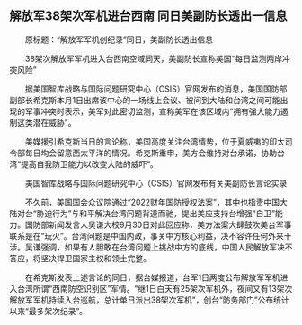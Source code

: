 ## 解放军38架次军机进台西南 同日美副防长透出一信息
　　原标题：“解放军军机创纪录”同日，美副防长透出信息

　　38架次解放军军机进入台西南空域同天，美副防长宣称美国“每日监测两岸冲突风险”

　　据美国智库战略与国际问题研究中心（CSIS）官网发布的消息，美国国防部副部长希克斯本月1日出席该中心的一场线上会议、被问到大陆和台湾之间可能出现的军事冲突时表示，美军对此密切监测，宣称美军在该区域内“拥有强大能力遏制这类潜在威胁”。

　　美媒援引希克斯当日的言论称，美国高度关注台湾情势，位于夏威夷的印太司令部每日均会留意西太平洋的情况。希克斯重申，美方会维持对台承诺，协助台湾“提高自我防卫能力以改变大陆的威吓”。

　　美国智库战略与国际问题研究中心（CSIS）官网发布有关美副防长言论实录

　　不久前，美国国会众议院通过“2022财年国防授权法案”，其中也指责中国大陆对台“胁迫行为”与和平解决台湾问题背道而驰，提出美应支持台增强“自卫”能力。国防部新闻发言人吴谦大校9月30日对此回应称，美方法案大肆鼓吹美台军事联系是在“玩火”。台湾问题是中国内政，事关中方核心利益，决不容许任何外来干涉。吴谦强调，如果有人胆敢在台湾问题上挑战中方的底线，中国人民解放军决不答应，将坚决捍卫国家主权和领土完整。

　　在希克斯发表上述言论的同日，据台媒报道，台军1日两度公布解放军军机进入台湾所谓“西南防空识别区”军情。“继1日白天有25架次军机外，夜间又有13架次解放军军机持续入台巡航，总计单日派出38架次军机”，创台“防务部门”公布统计以来“最多架次纪录”。



　　 

